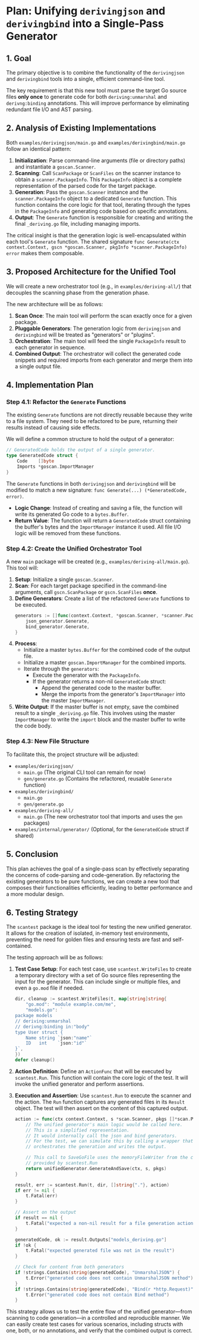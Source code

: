 # Plan: Unifying `derivingjson` and `derivingbind` into a Single-Pass Generator

## 1. Goal

The primary objective is to combine the functionality of the `derivingjson` and `derivingbind` tools into a single, efficient command-line tool.

The key requirement is that this new tool must parse the target Go source files **only once** to generate code for both `deriving:unmarshal` and `derivng:binding` annotations. This will improve performance by eliminating redundant file I/O and AST parsing.

## 2. Analysis of Existing Implementations

Both `examples/derivingjson/main.go` and `examples/derivingbind/main.go` follow an identical pattern:

1.  **Initialization**: Parse command-line arguments (file or directory paths) and instantiate a `goscan.Scanner`.
2.  **Scanning**: Call `ScanPackage` or `ScanFiles` on the scanner instance to obtain a `scanner.PackageInfo`. This `PackageInfo` object is a complete representation of the parsed code for the target package.
3.  **Generation**: Pass the `goscan.Scanner` instance and the `scanner.PackageInfo` object to a dedicated `Generate` function. This function contains the core logic for that tool, iterating through the types in the `PackageInfo` and generating code based on specific annotations.
4.  **Output**: The `Generate` function is responsible for creating and writing the final `_deriving.go` file, including managing imports.

The critical insight is that the generation logic is well-encapsulated within each tool's `Generate` function. The shared signature `func Generate(ctx context.Context, gscn *goscan.Scanner, pkgInfo *scanner.PackageInfo) error` makes them composable.

## 3. Proposed Architecture for the Unified Tool

We will create a new orchestrator tool (e.g., in `examples/deriving-all/`) that decouples the scanning phase from the generation phase.

The new architecture will be as follows:

1.  **Scan Once**: The main tool will perform the scan exactly once for a given package.
2.  **Pluggable Generators**: The generation logic from `derivingjson` and `derivingbind` will be treated as "generators" or "plugins".
3.  **Orchestration**: The main tool will feed the single `PackageInfo` result to each generator in sequence.
4.  **Combined Output**: The orchestrator will collect the generated code snippets and required imports from each generator and merge them into a single output file.

## 4. Implementation Plan

### Step 4.1: Refactor the `Generate` Functions

The existing `Generate` functions are not directly reusable because they write to a file system. They need to be refactored to be pure, returning their results instead of causing side effects.

We will define a common structure to hold the output of a generator:

```go
// GeneratedCode holds the output of a single generator.
type GeneratedCode struct {
    Code    []byte
    Imports *goscan.ImportManager
}
```

The `Generate` functions in both `derivingjson` and `derivingbind` will be modified to match a new signature: `func Generate(...) (*GeneratedCode, error)`.

-   **Logic Change**: Instead of creating and saving a file, the function will write its generated Go code to a `bytes.Buffer`.
-   **Return Value**: The function will return a `GeneratedCode` struct containing the buffer's bytes and the `ImportManager` instance it used. All file I/O logic will be removed from these functions.

### Step 4.2: Create the Unified Orchestrator Tool

A new `main` package will be created (e.g., `examples/deriving-all/main.go`). This tool will:

1.  **Setup**: Initialize a single `goscan.Scanner`.
2.  **Scan**: For each target package specified in the command-line arguments, call `gscn.ScanPackage` or `gscn.ScanFiles` **once**.
3.  **Define Generators**: Create a list of the refactored `Generate` functions to be executed.
    ```go
    generators := []func(context.Context, *goscan.Scanner, *scanner.PackageInfo) (*generator.GeneratedCode, error){
        json_generator.Generate,
        bind_generator.Generate,
    }
    ```
4.  **Process**:
    -   Initialize a master `bytes.Buffer` for the combined code of the output file.
    -   Initialize a master `goscan.ImportManager` for the combined imports.
    -   Iterate through the `generators`:
        -   Execute the generator with the `PackageInfo`.
        -   If the generator returns a non-nil `GeneratedCode` struct:
            -   Append the generated code to the master buffer.
            -   Merge the imports from the generator's `ImportManager` into the master `ImportManager`.
5.  **Write Output**: If the master buffer is not empty, save the combined result to a single `_deriving.go` file. This involves using the master `ImportManager` to write the `import` block and the master buffer to write the code body.

### Step 4.3: New File Structure

To facilitate this, the project structure will be adjusted:

-   `examples/derivingjson/`
    -   `main.go` (The original CLI tool can remain for now)
    -   `gen/generate.go` (Contains the refactored, reusable `Generate` function)
-   `examples/derivingbind/`
    -   `main.go`
    -   `gen/generate.go`
-   `examples/deriving-all/`
    -   `main.go` (The new orchestrator tool that imports and uses the `gen` packages)
-   `examples/internal/generator/` (Optional, for the `GeneratedCode` struct if shared)

## 5. Conclusion

This plan achieves the goal of a single-pass scan by effectively separating the concerns of code-parsing and code-generation. By refactoring the existing generators to be pure functions, we can create a new tool that composes their functionalities efficiently, leading to better performance and a more modular design.

## 6. Testing Strategy

The `scantest` package is the ideal tool for testing the new unified generator. It allows for the creation of isolated, in-memory test environments, preventing the need for golden files and ensuring tests are fast and self-contained.

The testing approach will be as follows:

1.  **Test Case Setup**: For each test case, use `scantest.WriteFiles` to create a temporary directory with a set of Go source files representing the input for the generator. This can include single or multiple files, and even a `go.mod` file if needed.

    ```go
    dir, cleanup := scantest.WriteFiles(t, map[string]string{
        "go.mod": "module example.com/me",
        "models.go": `
    package models
    // deriving:unmarshal
    // derivng:binding in:"body"
    type User struct {
        Name string `json:"name"`
        ID   int    `json:"id"`
    }`,
    })
    defer cleanup()
    ```

2.  **Action Definition**: Define an `ActionFunc` that will be executed by `scantest.Run`. This function will contain the core logic of the test. It will invoke the unified generator and perform assertions.

3.  **Execution and Assertion**: Use `scantest.Run` to execute the scanner and the action. The `Run` function captures any generated files in its `Result` object. The test will then assert on the content of this captured output.

    ```go
    action := func(ctx context.Context, s *scan.Scanner, pkgs []*scan.Package) error {
        // The unified generator's main logic would be called here.
        // This is a simplified representation.
        // It would internally call the json and bind generators.
        // For the test, we can simulate this by calling a wrapper that
        // orchestrates the generation and writes the output.

        // This call to SaveGoFile uses the memoryFileWriter from the context
        // provided by scantest.Run
        return unifiedGenerator.GenerateAndSave(ctx, s, pkgs)
    }

    result, err := scantest.Run(t, dir, []string{"."}, action)
    if err != nil {
        t.Fatal(err)
    }

    // Assert on the output
    if result == nil {
        t.Fatal("expected a non-nil result for a file generation action")
    }

    generatedCode, ok := result.Outputs["models_deriving.go"]
    if !ok {
        t.Fatal("expected generated file was not in the result")
    }

    // Check for content from both generators
    if !strings.Contains(string(generatedCode), "UnmarshalJSON") {
        t.Error("generated code does not contain UnmarshalJSON method")
    }
    if !strings.Contains(string(generatedCode), "Bind(r *http.Request)") {
        t.Error("generated code does not contain Bind method")
    }
    ```

This strategy allows us to test the entire flow of the unified generator—from scanning to code generation—in a controlled and reproducible manner. We can easily create test cases for various scenarios, including structs with one, both, or no annotations, and verify that the combined output is correct.
